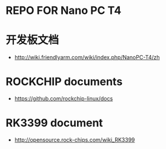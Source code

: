 # REPO FOR Nano PC T4

# 开发板文档
 * http://wiki.friendlyarm.com/wiki/index.php/NanoPC-T4/zh

# ROCKCHIP documents
 * https://github.com/rockchip-linux/docs

# RK3399 document
 * http://opensource.rock-chips.com/wiki_RK3399 